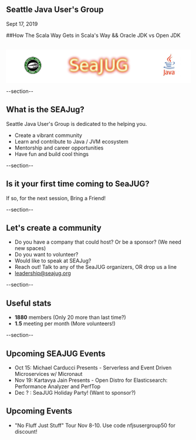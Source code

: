 ## Seattle Java User's Group

Sept 17, 2019


##How The Scala Way Gets in Scala's Way && Oracle JDK vs Open JDK

<div style="background-color: white; margin-top: 30px;">
	<img src="images/seajug.png" style="border: none; box-shadow: none;"/>
</div>

--section--
## What is the SEAJug?
Seattle Java User's Group is dedicated to the helping you.

* Create a vibrant community 
* Learn and contribute to Java / JVM ecosystem
* Mentorship and career opportunities
* Have fun and build cool things

--section--
## Is it your first time coming to SeaJUG?

 If so, for the next session, Bring a Friend!

--section--
## Let's create a community
 * Do you have a company that could host? Or be a sponsor? (We need new spaces)
 * Do you want to volunteer?
 * Would like to speak at SEAJug?
 * Reach out! Talk to any of the SeaJUG organizers, OR drop us a line 
 * leadership@seajug.org

--section--

## Useful stats

* **1880** members (Only 20 more than last time?)
* **1.5** meeting per month (More volunteers!)

--section--

## Upcoming SEAJUG Events
* Oct 15: Michael Carducci Presents - Serverless and Event Driven Microservices w/ Micronaut
* Nov 19: Kartavya Jain Presents - Open Distro for Elasticsearch: Performance Analyzer and PerfTop
* Dec ? : SeaJUG Holiday Party! (Want to sponsor?)


## Upcoming Events
 * "No Fluff Just Stuff" Tour Nov 8-10. Use code nfjsusergroup50 for discount!




